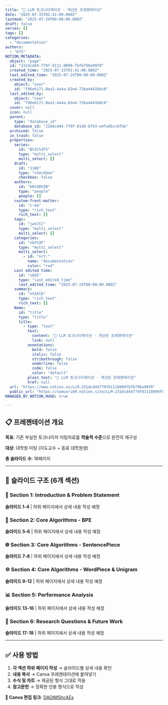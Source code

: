 ```yaml
---
title: "🔬 LLM 토크나이제이션 - 개선된 프레젠테이션"
date: "2025-07-15T01:41:00.000Z"
lastmod: "2025-07-24T00:00:00.000Z"
draft: false
series: []
tags: []
categories:
  - "documentation"
authors:
  - "KYS"
NOTION_METADATA:
  object: "page"
  id: "231dcd44-779f-8111-8099-fbfb798a99f0"
  created_time: "2025-07-15T01:41:00.000Z"
  last_edited_time: "2025-07-24T00:00:00.000Z"
  created_by:
    object: "user"
    id: "f96e6171-8ea1-4a4a-82e4-72ba4441b8c0"
  last_edited_by:
    object: "user"
    id: "f96e6171-8ea1-4a4a-82e4-72ba4441b8c0"
  cover: null
  icon: null
  parent:
    type: "database_id"
    database_id: "218dcd44-779f-81dd-bf93-e4fadbccbfde"
  archived: false
  in_trash: false
  properties:
    series:
      id: "B%3C%3FS"
      type: "multi_select"
      multi_select: []
    draft:
      id: "JiWU"
      type: "checkbox"
      checkbox: false
    authors:
      id: "bK%3B%5B"
      type: "people"
      people: []
    custom-front-matter:
      id: "c~kA"
      type: "rich_text"
      rich_text: []
    tags:
      id: "jw%7CC"
      type: "multi_select"
      multi_select: []
    categories:
      id: "nbY%3F"
      type: "multi_select"
      multi_select:
        - id: "nrY:"
          name: "documentation"
          color: "red"
    Last edited time:
      id: "vbGE"
      type: "last_edited_time"
      last_edited_time: "2025-07-24T00:00:00.000Z"
    summary:
      id: "x%3AlD"
      type: "rich_text"
      rich_text: []
    Name:
      id: "title"
      type: "title"
      title:
        - type: "text"
          text:
            content: "🔬 LLM 토크나이제이션 - 개선된 프레젠테이션"
            link: null
          annotations:
            bold: false
            italic: false
            strikethrough: false
            underline: false
            code: false
            color: "default"
          plain_text: "🔬 LLM 토크나이제이션 - 개선된 프레젠테이션"
          href: null
  url: "https://www.notion.so/LLM-231dcd44779f81118099fbfb798a99f0"
  public_url: "https://namuori00.notion.site/LLM-231dcd44779f81118099fbfb798a99f0"
MANAGED_BY_NOTION_HUGO: true

---
```



## 📋 프레젠테이션 개요


**목표**: 기존 부실한 토크나이저 미팅자료를 **학술적 수준**으로 완전히 재구성


**대상**: 대학원 미팅 (지도교수 + 동료 대학원생)


**총 슬라이드 수**: 18페이지


---


## 🎯 슬라이드 구조 (6개 섹션)


### 📍 Section 1: Introduction & Problem Statement


**슬라이드 1-4** | 하위 페이지에서 상세 내용 작성 예정


### 🔬 Section 2: Core Algorithms - BPE


**슬라이드 5-6** | 하위 페이지에서 상세 내용 작성 예정


### 🌐 Section 3: Core Algorithms - SentencePiece


**슬라이드 7-8** | 하위 페이지에서 상세 내용 작성 예정


### ⚙️ Section 4: Core Algorithms - WordPiece & Unigram


**슬라이드 9-12** | 하위 페이지에서 상세 내용 작성 예정


### 📊 Section 5: Performance Analysis


**슬라이드 13-16** | 하위 페이지에서 상세 내용 작성 예정


### 🚀 Section 6: Research Questions & Future Work


**슬라이드 17-18** | 하위 페이지에서 상세 내용 작성 예정


---


## ✅ 사용 방법

1. **각 섹션 하위 페이지 작성** → 슬라이드별 상세 내용 확인
1. **내용 복사** → Canva 프레젠테이션에 붙여넣기
1. **수식 및 차트** → 제공된 형식 그대로 적용
1. **참고문헌** → 정확한 인용 형식으로 작성

**🔗 Canva 편집 링크**: [DAGtMShcAEs](https://www.canva.com/api/design/eyJhbGciOiJkaXIiLCJlbmMiOiJBMjU2R0NNIiwiZXhwaXJ5IjoxNzU1MTM1MzM3MDQzfQ.._Wo6deLIxSpi-PT-.qh8MrxH-CHeqZXLOCLzifkwqlw80Kpd4pS-L1IRoXp2RuVGEhBK5wmBeEumFu5P5Qv7AXI-N03Dehi-CCjiKw2DuBqYe1fI1UPL4vjvy-9vH0Zc.JebaihDJuNdB0EwfAEth4g/edit)

